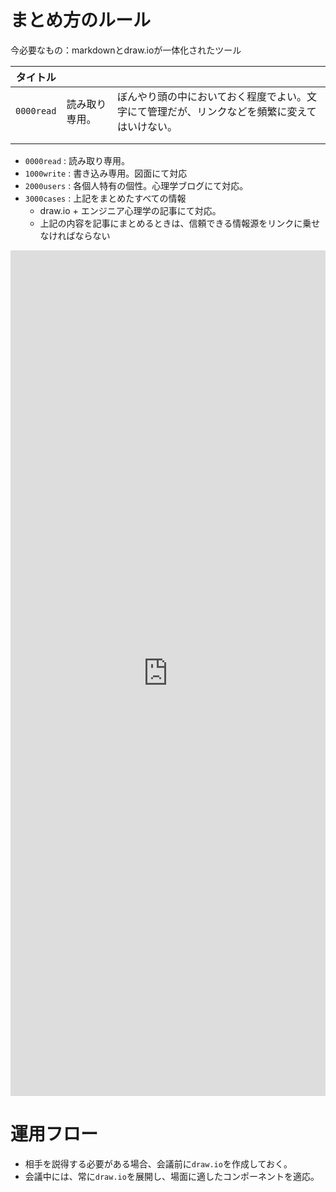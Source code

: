 


# まとめ方のルール

今必要なもの：markdownとdraw.ioが一体化されたツール


| タイトル |     |     | 
| --- | --- | --- | 
| `0000read` |  読み取り専用。| ぼんやり頭の中においておく程度でよい。文字にて管理だが、リンクなどを頻繁に変えてはいけない。 | 
|     |     |     | 
|     |     |     | 


- `0000read`  : 読み取り専用。
- `1000write` : 書き込み専用。図面にて対応
- `2000users` : 各個人特有の個性。心理学ブログにて対応。
- `3000cases` : 上記をまとめたすべての情報
    - draw.io + エンジニア心理学の記事にて対応。
    - 上記の内容を記事にまとめるときは、信頼できる情報源をリンクに乗せなければならない



<iframe frameborder="0" style="width:100%;height:1353px;" src="https://viewer.diagrams.net/?tags=%7B%7D&highlight=0000ff&edit=_blank&layers=1&nav=1&title=psy.drawio#Uhttps%3A%2F%2Fraw.githubusercontent.com%2Fminegishirei%2Fdraw_v1%2Fmain%2Fpsy%2Fpsy.drawio">
</iframe>


# 運用フロー

- 相手を説得する必要がある場合、会議前に`draw.io`を作成しておく。
- 会議中には、常に`draw.io`を展開し、場面に適したコンポーネントを適応。







